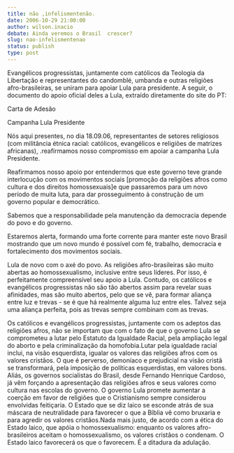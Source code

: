 ```yaml
---
title: não ,infelismentenão.
date: 2006-10-29 21:00:00
author: wilson.inacio
debate: Ainda veremos o Brasil  crescer?
slug: nao-infelismentenao
status: publish 
type: post
---
```


Evangélicos progressistas, juntamente com
católicos da Teologia da Libertação e representantes do candomblé, umbanda e
outras religiões afro-brasileiras, se uniram para apoiar Lula para presidente.
A seguir, o documento do apoio oficial deles a Lula, extraído diretamente do site do PT:

Carta de Adesão

Campanha Lula Presidente

Nós aqui presentes, no dia 18.09.06, representantes de setores religiosos (com
militância étnica racial: católicos, evangélicos e religiões de matrizes
africanas), .reafirmamos nosso compromisso em apoiar a campanha Lula
Presidente.

Reafirmamos nosso apoio por entendermos que este governo teve grande
interlocução com os movimentos sociais [promoção da religiões afros como
cultura e dos direitos homossexuais]e que passaremos para um novo período de
muita luta, para dar prosseguimento à construção de um governo popular e
democrático.

Sabemos que a responsabilidade pela manutenção da democracia depende do povo e
do governo.

Estaremos alerta, formando uma forte corrente para manter este novo Brasil
mostrando que um novo mundo é possível com fé, trabalho, democracia e
fortalecimento dos movimentos sociais.

Lula de novo com o axé do povo.
As religiões afro-brasileiras são muito abertas
ao homossexualismo, inclusive entre seus líderes. Por isso, é perfeitamente
compreensível seu apoio a Lula. Contudo, os católicos e evangélicos
progressistas não são tão abertos assim para revelar suas afinidades, mas são
muito abertos, pelo que se vê, para formar aliança entre luz e trevas - se é
que há realmente alguma luz entre eles. Talvez seja uma aliança perfeita, pois
as trevas sempre combinam com as trevas.

Os católicos e evangélicos progressistas, juntamente com os adeptos das
religiões afros, não se importam que com o fato de que o governo Lula se comprometeu a lutar pelo Estatuto da Igualdade Racial, pela
ampliação legal do aborto e pela criminalização da homofobia.Lutar pela igualdade racial inclui, na visão esquerdista, igualar os valores das
religiões afros com os valores cristãos. O que é perverso, demoníaco e prejudicial
na visão cristã se transformará, pela imposição de políticas esquerdistas, em
valores bons. Aliás, os governos socialistas do Brasil, desde Fernando Henrique
Cardoso, já vêm forçando a apresentação das religiões afros e seus valores como
cultura nas escolas do governo. O governo Lula promete aumentar a coerção em
favor de religiões que o Cristianismo sempre considerou envolvidas feitiçaria.
O Estado que se diz laico se esconde atrás de sua máscara de neutralidade para
favorecer o que a Bíblia vê como bruxaria e para agredir os valores cristãos.Nada mais justo, de acordo com a ética do Estado
laico, que apóia o homossexualismo: enquanto os valores afro-brasileiros
aceitam o homossexualismo, os valores cristãos o condenam. O Estado laico
favorecerá os que o favorecem. É a ditadura da adulação.
